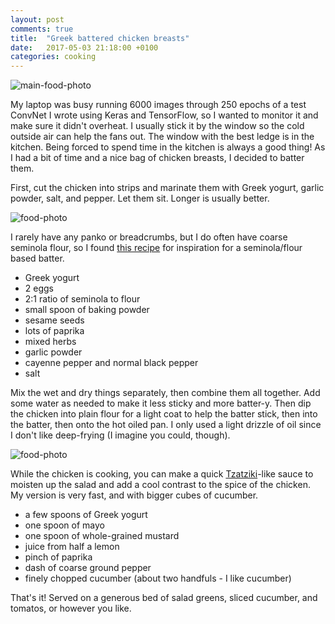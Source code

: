 ```yaml
---
layout: post
comments: true
title:  "Greek battered chicken breasts"
date:   2017-05-03 21:18:00 +0100
categories: cooking
---
```


![main-food-photo]({{site.baseurl}}/assets/post-images/c2017-05-03-a.jpg "Greek battered chicken breasts")

<!--excerpt-->

My laptop was busy running 6000 images through 250 epochs of a test ConvNet I wrote using Keras and TensorFlow, so I wanted to monitor it and make sure it didn't overheat. I usually stick it by the window so the cold outside air can help the fans out. The window with the best ledge is in the kitchen. Being forced to spend time in the kitchen is always a good thing! As I had a bit of time and a nice bag of chicken breasts, I decided to batter them.

First, cut the chicken into strips and marinate them with Greek yogurt, garlic powder, salt, and pepper. Let them sit. Longer is usually better.

![food-photo]({{site.baseurl}}/assets/post-images/c2017-05-03-b.jpg "Batter ingredients")

I rarely have any panko or breadcrumbs, but I do often have coarse seminola flour, so I found [this recipe](http://www.mygreekdish.com/recipe/chicken-fingers-amazing-yogurt-crust/) for inspiration for a seminola/flour based batter.

* Greek yogurt
* 2 eggs
* 2:1 ratio of seminola to flour
* small spoon of baking powder
* sesame seeds
* lots of paprika
* mixed herbs
* garlic powder
* cayenne pepper and normal black pepper
* salt

Mix the wet and dry things separately, then combine them all together. Add some water as needed to make it less sticky and more batter-y. Then dip the chicken into plain flour for a light coat to help the batter stick, then into the batter, then onto the hot oiled pan. I only used a light drizzle of oil since I don't like deep-frying (I imagine you could, though).

![food-photo]({{site.baseurl}}/assets/post-images/c2017-05-03-c.jpg "Cooked chicken")

While the chicken is cooking, you can make a quick [Tzatziki](http://www.jamieoliver.com/news-and-features/features/how-to-make-tzatziki/)-like sauce to moisten up the salad and add a cool contrast to the spice of the chicken. My version is very fast, and with bigger cubes of cucumber.

* a few spoons of Greek yogurt
* one spoon of mayo
* one spoon of whole-grained mustard
* juice from half a lemon
* pinch of paprika
* dash of coarse ground pepper
* finely chopped cucumber (about two handfuls - I like cucumber)

That's it! Served on a generous bed of salad greens, sliced cucumber, and tomatos, or however you like.



